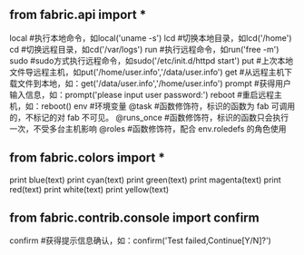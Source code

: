 ## from fabric.api import *
local    #执行本地命令，如local('uname -s')
lcd      #切换本地目录，如lcd('/home')
cd       #切换远程目录，如cd('/var/logs')
run      #执行远程命令，如run('free -m')
sudo     #sudo方式执行远程命令，如sudo('/etc/init.d/httpd start')
put      #上次本地文件导远程主机，如put('/home/user.info','/data/user.info')
get      #从远程主机下载文件到本地，如：get('/data/user.info','/home/user.info')
prompt   #获得用户输入信息，如：prompt('please input user password:')
reboot   #重启远程主机，如：reboot()
env      #环境变量
@task       #函数修饰符，标识的函数为 fab 可调用的，不标记的对 fab 不可见。
@runs_once  #函数修饰符，标识的函数只会执行一次，不受多台主机影响
@roles      #函数修饰符，配合 env.roledefs 的角色使用



## from fabric.colors import *
print blue(text)
print cyan(text)
print green(text)
print magenta(text)
print red(text)
print white(text)
print yellow(text)

## from fabric.contrib.console import confirm 
confirm  #获得提示信息确认，如：confirm('Test failed,Continue[Y/N]?')
